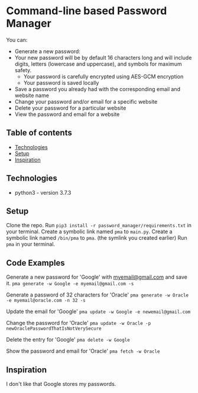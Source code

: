# Command-line based Password Manager

You can:
  * Generate a new password:
  * Your new password will be by default 16 characters long and will include digits, letters (lowercase and uppercase), and symbols for maximum safety.
    * Your password is carefully encrypted using AES-GCM encryption
    * Your password is saved locally
  * Save a password you already had with the corresponding email and website name
  * Change your password and/or email for a specific website
  * Delete your password for a particular website
  * View the password and email for a website

## Table of contents
* [Technologies](#technologies)
* [Setup](#setup)
* [Inspiration](#inspiration)

## Technologies
* python3 - version 3.7.3

## Setup
Clone the repo.
Run `pip3 install -r password_manager/requirements.txt` in your terminal.
Create a symbolic link named `pma` to `main.py`.
Create a symbolic link named `/bin/pma` to `pma`. (the symlink you created earlier)
Run `pma` in your terminal.

## Code Examples
Generate a new password for 'Google' with myemail@gmail.com and save it.
`pma generate -w Google -e myemail@gmail.com -s`

Generate a password of 32 characters for 'Oracle'
`pma generate -w Oracle -e myemail@oracle.com -n 32 -s`

Update the email for 'Google'
`pma update -w Google -e newemail@gmail.com`

Change the password for 'Oracle'
`pma update -w Oracle -p newOraclePasswordThatIsNotVerySecure`

Delete the entry for 'Google'
`pma delete -w Google`

Show the password and email for 'Oracle'
`pma fetch -w Oracle`

## Inspiration
I don't like that Google stores my passwords.
